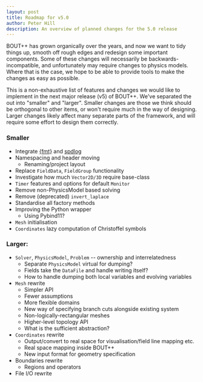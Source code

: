 ```yaml
---
layout: post
title: Roadmap for v5.0
author: Peter Hill
description: An overview of planned changes for the 5.0 release
---
```


BOUT++ has grown organically over the years, and now we want to tidy
things up, smooth off rough edges and redesign some important
components. Some of these changes will necessarily be
backwards-incompatible, and unfortunately may require changes to
physics models. Where that is the case, we hope to be able to provide
tools to make the changes as easy as possible.

This is a non-exhaustive list of features and changes we would like to
implement in the next major release (v5) of BOUT++. We've separated
the out into "smaller" and "larger". Smaller changes are those we think
should be orthogonal to other items, or won't require much in the way
of designing. Larger changes likely affect many separate parts of the
framework, and will require some effort to design them correctly.

### Smaller
- Integrate [{fmt}](https://fmt.dev) and
  [spdlog](https://github.com/gabime/spdlog)
- Namespacing and header moving
    - Renaming/project layout
- Replace `FieldData`, `FieldGroup` functionality
- Investigate how much `Vector2D/3D` require base-class
- `Timer` features and options for default `Monitor`
- Remove non-PhysicsModel based solving
- Remove (deprecated) `invert_laplace`
- Standardise all factory methods
- Improving the Python wrapper
    - Using Pybind11?
- `Mesh` initialisation
- `Coordinates` lazy computation of Christoffel symbols


### Larger:
- `Solver`, `PhysicsModel`, `Problem` -- ownership and interrelatedness
    - Separate `PhysicsModel` virtual for dumping?
    - Fields take the `DataFile` and handle writing itself?
    - How to handle dumping both local variables and evolving variables
- `Mesh` rewrite
    - Simpler API
    - Fewer assumptions
    - More flexible domains
    - New way of specifying branch cuts alongside existing system
    - Non-logically-rectangular meshes
    - Higher-level topology API
    - What is the sufficient abstraction?
- `Coordinates` rewrite
    - Output/convert to real space for visualisation/field line mapping etc.
    - Real space mapping inside BOUT++
    - New input format for geometry specification
- Boundaries rewrite
    - Regions and operators
- File I/O rewrite
